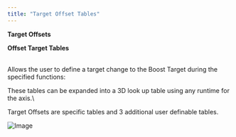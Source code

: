 ```yaml
---
title: "Target Offset Tables"
---
```


**Target Offsets**


**Offset Target Tables**

\
Allows the user to define a target change to the Boost Target during the specified functions:


These tables can be expanded into a 3D look up table using any runtime for the axis.\

Target Offsets are specific tables and 3 additional user definable tables.


![Image](</lib/NewItem694.png>)
